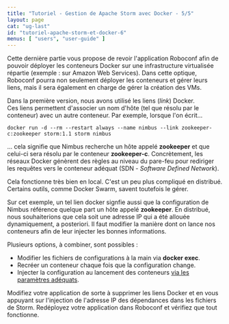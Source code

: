 ```yaml
---
title: "Tutoriel - Gestion de Apache Storm avec Docker - 5/5"
layout: page
cat: "ug-last"
id: "tutoriel-apache-storm-et-docker-6"
menus: [ "users", "user-guide" ]
---
```


Cette dernière partie vous propose de revoir l'application Roboconf
afin de pouvoir déployer les conteneurs Docker sur une infrastructure virtualisée
répartie (exemple : sur Amazon Web Services). Dans cette optique, Roboconf pourra
non seulement déployer les conteneurs et gérer leurs liens, mais il sera également
en charge de gérer la création des VMs.

Dans la première version, nous avons utilisé les liens (*link*) Docker.  
Ces liens permettent d'associer un nom d'hôte (tel que résolu par le conteneur)
avec un autre conteneur. Par exemple, lorsque l'on écrit...

```
docker run -d --rm --restart always --name nimbus --link zookeeper-c:zookeeper storm:1.1 storm nimbus
```

... cela signifie que Nimbus recherche un hôte appelé **zookeeper** et que celui-ci sera résolu
par le conteneur **zookeeper-c**. Concrètement, les réseaux Docker génèrent des règles au niveau du
pare-feu pour rediriger les requêtes vers le conteneur adéquat (SDN - *Software Defined Network*).

Cela fonctionne très bien en local. C'est un peu plus compliqué en distribué.  
Certains outils, comme Docker Swarm, savent toutefois le gérer.

Sur cet exemple, un tel lien docker signfie aussi que la configuration de Nimbus référence
quelque part un hôte appelé **zookeeper**. En distribué, nous souhaiterions que cela soit une adresse
IP qui a été allouée dynamiquement, a posteriori. Il faut modifier la manière dont on lance nos conteneurs
afin de leur injecter les bonnes informations.

Plusieurs options, à combiner, sont possibles :

- Modifier les fichiers de configurations à la main via **docker exec**.
- Recréer un conteneur chaque fois que la configuration change.
- Injecter la configuration au lancement des conteneurs [via les paramètres adéquats](https://hub.docker.com/_/storm/).

Modifiez votre application de sorte à supprimer les liens Docker et en vous appuyant sur l'injection de l'adresse
IP des dépendances dans les fichiers de Storm. Redéployez votre application dans Roboconf et vérifiez que tout fonctionne.
